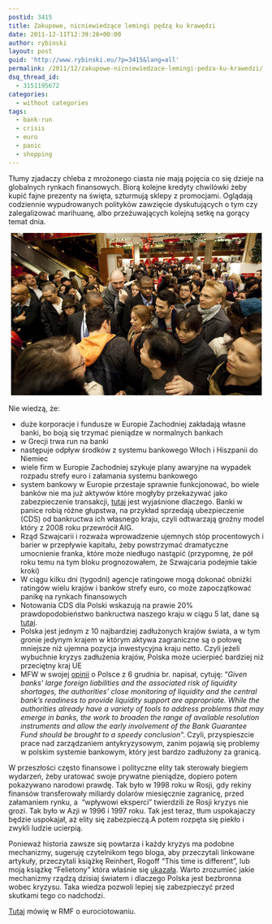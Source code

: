 ```yaml
---
postid: 3415
title: Zakupowe, nicniewiedzące lemingi pędzą ku krawędzi
date: 2011-12-11T12:39:28+00:00
author: rybinski
layout: post
guid: 'http://www.rybinski.eu/?p=3415&lang=all'
permalink: /2011/12/zakupowe-nicniewiedzace-lemingi-pedza-ku-krawedzi/
dsq_thread_id:
  - 3151195672
categories:
  - without categories
tags:
  - bank-run
  - crisis
  - euro
  - panic
  - shopping
---
```

<p style="text-align: left;">
  Tłumy zjadaczy chleba z mrożonego ciasta nie mają pojęcia co się dzieje na globalnych rynkach finansowych. Biorą kolejne kredyty chwilówki żeby kupić fajne prezenty na święta, szturmują sklepy z promocjami. Oglądają codziennie wypudrowanych polityków zawzięcie dyskutujących o tym czy zalegalizować marihuanę, albo przeżuwających kolejną setkę na gorący temat dnia.
</p>

<p style="text-align: left;">
  <!--more-->
</p>

<p style="text-align: center;">
  <img class="size-full wp-image-3416  aligncenter" title="Zakupy_tlumy" src="/uploads/Zakupy_tlumy.png" alt="Zakupy_tlumy" width="494" height="320" />
</p>

<p style="text-align: left;">
  <p style="text-align: left;">
    Nie wiedzą, że:
  </p>
  
  <ul style="text-align: left;">
    <li>
      duże korporacje i fundusze w Europie Zachodniej zakładają własne banki, bo boją się trzymać pieniądze w normalnych bankach
    </li>
    <li>
      w Grecji trwa run na banki
    </li>
    <li>
      następuje odpływ środków z systemu bankowego Włoch i Hiszpanii do Niemiec
    </li>
    <li>
      wiele firm w Europie Zachodniej szykuje plany awaryjne na wypadek rozpadu strefy euro i załamania systemu bankowego
    </li>
    <li>
      system bankowy w Europie przestaje sprawnie funkcjonować, bo wiele banków nie ma już aktywów które mogłyby przekazywać jako zabezpieczenie transakcji, <a href="http://www.telegraph.co.uk/finance/financialcrisis/8947470/Eurozone-banking-system-on-the-edge-of-collapse.html">tutaj</a> jest wyjaśnione dlaczego. Banki w panice robią różne głupstwa, na przykład sprzedają ubezpieczenie (CDS) od bankructwa ich własnego kraju, czyli odtwarzają groźny model który z 2008 roku przewrócił AIG.
    </li>
    <li>
      Rząd Szwajcarii i rozważa wprowadzenie ujemnych stóp procentowych i barier w przepływie kapitału, żeby powstrzymać dramatyczne umocnienie franka, które może niedługo nastąpić (przypomnę, że pół roku temu na tym bloku prognozowałem, że Szwajcaria podejmie takie kroki)
    </li>
    <li>
      W ciągu kilku dni (tygodni) agencje ratingowe mogą dokonać obniżki ratingów wielu krajów i banków strefy euro, co może zapoczątkować panikę na rynkach finansowych
    </li>
    <li>
      Notowania CDS dla Polski wskazują na prawie 20% prawdopodobieństwo bankructwa naszego kraju w ciągu 5 lat, dane są <a href="http://workforall.net/CDS-Credit-default-Swaps.html">tutaj</a>.
    </li>
    <li>
      Polska jest jednym z 10 najbardziej zadłużonych krajów świata, a w tym gronie jedynym krajem w którym aktywa zagraniczne są o połowę mniejsze niż ujemna pozycja inwestycyjna kraju netto. Czyli jeżeli wybuchnie kryzys zadłużenia krajów, Polska może ucierpieć bardziej niż przeciętny kraj UE
    </li>
    <li>
      MFW w swojej <a href="http://www.mf.gov.pl/_files_/aktualnoci/2011/12/pol_cs_final_clean.pdf">opinii</a> o Polsce z 6 grudnia br. napisał, cytuję: “<em>Given banks’ large foreign liabilities and the associated risk of liquidity shortages, the authorities’ close monitoring of liquidity and the central bank’s readiness to provide liquidity support are appropriate. While the authorities already have a variety of tools to address problems that may emerge in banks, the work to broaden the range of available resolution instruments and allow the early involvement of the Bank Guarantee Fund should be brought to a speedy conclusion</em>“. Czyli, przyspieszcie prace nad zarządzaniem antykryzysowym, zanim pojawią się problemy w polskim systemie bankowym, który jest bardzo zadłużony za granicą.
    </li>
  </ul>
  
  <p style="text-align: left;">
    W przeszłości często finansowe i polityczne elity tak sterowały biegiem wydarzeń, żeby uratować swoje prywatne pieniądze, dopiero potem pokazywano narodowi prawdę. Tak było w 1998 roku w Rosji, gdy rekiny finansów transferowały miliardy dolarów miesięcznie zagranicę, przed załamaniem rynku, a  “wpływowi eksperci” twierdzili że Rosji kryzys nie grozi. Tak było w Azji w 1996 i 1997 roku. Tak jest teraz, tłum uspokajaczy będzie uspokajał, aż elity się zabezpieczą.A potem rozpęta się piekło i zwykli ludzie ucierpią.
  </p>
  
  <p style="text-align: left;">
    Ponieważ historia zawsze się powtarza i każdy kryzys ma podobne mechanizmy, sugeruję czytelnikom tego bloga, aby przeczytali linkowane artykuły, przeczytali książkę Reinhert, Rogoff “This time is different”, lub moją książkę “Felietony” która właśnie się <a href="http://ksiegarnia.difin.pl/index.php?id=1594">ukazała</a>. Warto zrozumieć jakie mechanizmy rządzą dzisiaj światem i dlaczego Polska jest bezbronna wobec kryzysu. Taka wiedza pozwoli lepiej się zabezpieczyć przed skutkami tego co nadchodzi.
  </p>
  
  <p style="text-align: left;">
    <a href="http://www.rmf24.pl/audio/tylko-w-rmf24/audio,aId,476928">Tutaj</a> mówię w RMF o eurociotowaniu.
  </p>

